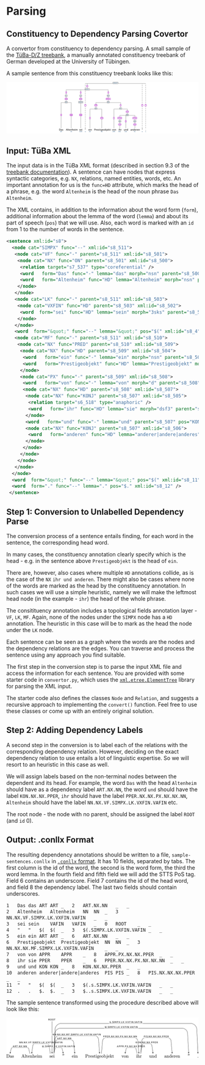 # Parsing


## Constituency to Dependency Parsing Covertor

A convertor from constituency to dependency parsing.
A small sample of the [TüBa-D/Z treebank](https://uni-tuebingen.de/en/faculties/faculty-of-humanities/departments/modern-languages/department-of-linguistics/chairs/general-and-computational-linguistics/resources/corpora/tueba-dz/), a manually annotated constituency treebank of German developed at the University of Tübingen.

A sample sentence from this constituency treebank looks like this:

![sample tree](img/altenheim-tree-cs.png)

## Input: TüBa XML

The input data is in the TüBa XML format (described in section 9.3 of the [treebank documentation](https://uni-tuebingen.de/index.php?eID=tx_securedownloads&p=134290&u=0&g=0&t=1580394140&hash=3cea3c4cbb97266b1116398cac8d14e8b7a133e3&file=/fileadmin/Uni_Tuebingen/Fakultaeten/Philosophie/Neuphilologie/Seminar_fuer_Sprachwissenschaften/Dokumente/old_server/resources/tuebadz-stylebook-1707.pdf)). A sentence can have nodes that express syntactic categories, e.g. `NX`, relations, named entities, words, etc. An important annotation for us is the `func=HD` attribute, which marks the head of a phrase, e.g. the word `Altenheim` is the head of the noun phrase `Das Altenheim`.

The XML contains, in addition to the information about the word form (`form`), additional information about the lemma of the word (`lemma`) and about its part of speech (`pos`) that we will use. Also, each word is marked with an `id` from 1 to the number of words in the sentence.

```xml
<sentence xml:id="s8">
  <node cat="SIMPX" func="--" xml:id="s8_511">
   <node cat="VF" func="-" parent="s8_511" xml:id="s8_501">
    <node cat="NX" func="ON" parent="s8_501" xml:id="s8_500">
     <relation target="s7_537" type="coreferential" />
     <word   form="Das" func="-" lemma="das" morph="nsn" parent="s8_500" pos="ART" xml:id="s8_1" />
     <word   form="Altenheim" func="HD" lemma="Altenheim" morph="nsn" parent="s8_500" pos="NN" xml:id="s8_2" />
    </node>
   </node>
   <node cat="LK" func="-" parent="s8_511" xml:id="s8_503">
    <node cat="VXFIN" func="HD" parent="s8_503" xml:id="s8_502">
     <word  form="sei" func="HD" lemma="sein" morph="3sks" parent="s8_502" pos="VAFIN" xml:id="s8_3" />
    </node>
   </node>
   <word  form="&quot;" func="--" lemma="&quot;" pos="$(" xml:id="s8_4" />
   <node cat="MF" func="-" parent="s8_511" xml:id="s8_510">
    <node cat="NX" func="PRED" parent="s8_510" xml:id="s8_509">
     <node cat="NX" func="HD" parent="s8_509" xml:id="s8_504">
      <word   form="ein" func="-" lemma="ein" morph="nsn" parent="s8_504" pos="ART" xml:id="s8_5" />
      <word   form="Prestigeobjekt" func="HD" lemma="Prestigeobjekt" morph="nsn" parent="s8_504" pos="NN" xml:id="s8_6" />
     </node>
     <node cat="PX" func="-" parent="s8_509" xml:id="s8_508">
      <word   form="von" func="-" lemma="von" morph="d" parent="s8_508" pos="APPR" xml:id="s8_7" />
      <node cat="NX" func="HD" parent="s8_508" xml:id="s8_507">
       <node cat="NX" func="KONJ" parent="s8_507" xml:id="s8_505">
        <relation target="s6_518" type="anaphoric" />
        <word   form="ihr" func="HD" lemma="sie" morph="dsf3" parent="s8_505" pos="PPER" xml:id="s8_8" />
       </node>
       <word   form="und" func="-" lemma="und" parent="s8_507" pos="KON" xml:id="s8_9" />
       <node cat="NX" func="KONJ" parent="s8_507" xml:id="s8_506">
        <word   form="anderen" func="HD" lemma="anderer|andere|anderes" morph="dp*" parent="s8_506" pos="PIS" xml:id="s8_10" />
       </node>
      </node>
     </node>
    </node>
   </node>
  </node>
  <word  form="&quot;" func="--" lemma="&quot;" pos="$(" xml:id="s8_11" />
  <word  form="." func="--" lemma="." pos="$." xml:id="s8_12" />
 </sentence>
```

## Step 1: Conversion to Unlabelled Dependency Parse

The conversion process of a sentence entails finding, for each word in the sentence, the corresponding head word. 

In many cases, the constituency annotation clearly specify which is the head - e.g. in the sentence above `Prestigeobjekt` is the head of `ein`.

There are, however, also cases where multiple `HD` annotations collide, as is the case of the `NX` `ihr und anderen`. There might also be cases where none of the words are marked as the head by the constituency annotation. In such cases we will use a simple heuristic, namely we will make the leftmost head node (in the example - `ihr`) the head of the whole phrase.

The consitituency annotation includes a topological fields annotation layer - `VF`, `LK`, `MF`. Again, none of the nodes under the `SIMPX` node has a `HD` annotation. The heuristic in this case will be to mark as the head the node under the `LK` node.

Each sentence can be seen as a graph where the words are the nodes and the dependency relations are the edges. You can traverse and process the sentence using any approach you find suitable.

The first step in the conversion step is to parse the input XML file and access the information for each sentence. You are provided with some starter code in `convertor.py`, which uses the [`xml.etree.ElementTree`](https://docs.python.org/3.7/library/xml.etree.elementtree.html) library for parsing the XML input.

The starter code also defines the classes `Node` and `Relation`, and suggests a recursive approach to implementing the `convert()` function. Feel free to use these classes or come up with an entirely original solution.

## Step 2: Adding Dependency Labels

A second step in the conversion is to label each of the relations with the corresponding dependency relation. However, deciding on the exact dependency relation to use entails a lot of linguistic expertise. So we will resort to an heuristic in this case as well.

We will assign labels based on the non-terminal nodes between the dependent and its head. For example, the word `Das` with the head `Altenheim` should have as a dependency label `ART.NX.NN`, the word `und` should have the label `KON.NX.NX.PPER`, `ihr` should have the label `PPER.NX.NX.PX.NX.NX.NN`, `Altenheim` should have the label `NN.NX.VF.SIMPX.LK.VXFIN.VAFIN` etc.

The root node - the node with no parent, should be assigned the label `ROOT` (and `id` 0).

## Output: .conllx Format

The resulting dependency annotations should be written to a file, `sample-sentences.conllx` in [`.conllx` format](https://www.aclweb.org/anthology/W06-2920.pdf). It has 10 fields, separated by tabs. The first column is the id of the word, the second is the word form, the third the word lemma. In the fourth field and fifth field we will add the STTS PoS tag. Field 6 contains an underscore. Field 7 contains the id of the head word, and field 8 the dependency label. The last two fields should contain underscores.

```
1	Das	das	ART	ART	_	2	ART.NX.NN	_	_
2	Altenheim	Altenheim	NN	NN	_	3	NN.NX.VF.SIMPX.LK.VXFIN.VAFIN	_	_
3	sei	sein	VAFIN	VAFIN	_	0	ROOT	_	_
4	"	"	$(	$(	_	3	$(.SIMPX.LK.VXFIN.VAFIN	_	_
5	ein	ein	ART	ART	_	6	ART.NX.NN	_	_
6	Prestigeobjekt	Prestigeobjekt	NN	NN	_	3	NN.NX.NX.MF.SIMPX.LK.VXFIN.VAFIN	_	_
7	von	von	APPR	APPR	_	8	APPR.PX.NX.NX.PPER	_	_
8	ihr	sie	PPER	PPER	_	6	PPER.NX.NX.PX.NX.NX.NN	_	_
9	und	und	KON	KON	_	8	KON.NX.NX.PPER	_	_
10	anderen	anderer|andere|anderes	PIS	PIS	_	8	PIS.NX.NX.NX.PPER	_	_
11	"	"	$(	$(	_	3	$(.s.SIMPX.LK.VXFIN.VAFIN	_	_
12	.	.	$.	$.	_	3	$..s.SIMPX.LK.VXFIN.VAFIN	_	_
```

The sample sentence transformed using the procedure described above will look like this:

![sample tree](img/deptree.png)
